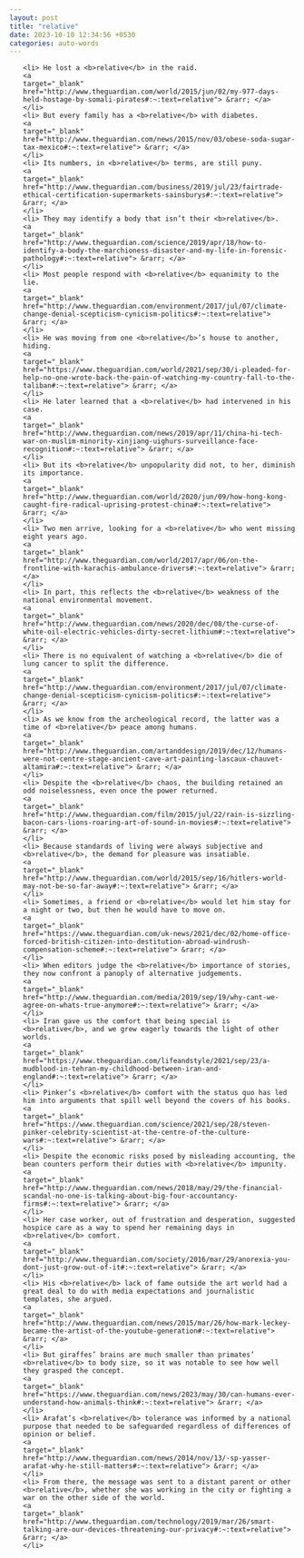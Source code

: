 ```yaml
---
layout: post
title: "relative"
date: 2023-10-10 12:34:56 +0530
categories: auto-words
---
```

<ol>

    <li> He lost a <b>relative</b> in the raid.
    <a 
    target="_blank" 
    href="http://www.theguardian.com/world/2015/jun/02/my-977-days-held-hostage-by-somali-pirates#:~:text=relative"> &rarr; </a>
    </li>
    <li> But every family has a <b>relative</b> with diabetes.
    <a 
    target="_blank" 
    href="http://www.theguardian.com/news/2015/nov/03/obese-soda-sugar-tax-mexico#:~:text=relative"> &rarr; </a>
    </li>
    <li> Its numbers, in <b>relative</b> terms, are still puny.
    <a 
    target="_blank" 
    href="http://www.theguardian.com/business/2019/jul/23/fairtrade-ethical-certification-supermarkets-sainsburys#:~:text=relative"> &rarr; </a>
    </li>
    <li> They may identify a body that isn’t their <b>relative</b>.
    <a 
    target="_blank" 
    href="http://www.theguardian.com/science/2019/apr/18/how-to-identify-a-body-the-marchioness-disaster-and-my-life-in-forensic-pathology#:~:text=relative"> &rarr; </a>
    </li>
    <li> Most people respond with <b>relative</b> equanimity to the lie.
    <a 
    target="_blank" 
    href="http://www.theguardian.com/environment/2017/jul/07/climate-change-denial-scepticism-cynicism-politics#:~:text=relative"> &rarr; </a>
    </li>
    <li> He was moving from one <b>relative</b>’s house to another, hiding.
    <a 
    target="_blank" 
    href="https://www.theguardian.com/world/2021/sep/30/i-pleaded-for-help-no-one-wrote-back-the-pain-of-watching-my-country-fall-to-the-taliban#:~:text=relative"> &rarr; </a>
    </li>
    <li> He later learned that a <b>relative</b> had intervened in his case.
    <a 
    target="_blank" 
    href="http://www.theguardian.com/news/2019/apr/11/china-hi-tech-war-on-muslim-minority-xinjiang-uighurs-surveillance-face-recognition#:~:text=relative"> &rarr; </a>
    </li>
    <li> But its <b>relative</b> unpopularity did not, to her, diminish its importance.
    <a 
    target="_blank" 
    href="http://www.theguardian.com/world/2020/jun/09/how-hong-kong-caught-fire-radical-uprising-protest-china#:~:text=relative"> &rarr; </a>
    </li>
    <li> Two men arrive, looking for a <b>relative</b> who went missing eight years ago.
    <a 
    target="_blank" 
    href="http://www.theguardian.com/world/2017/apr/06/on-the-frontline-with-karachis-ambulance-drivers#:~:text=relative"> &rarr; </a>
    </li>
    <li> In part, this reflects the <b>relative</b> weakness of the national environmental movement.
    <a 
    target="_blank" 
    href="http://www.theguardian.com/news/2020/dec/08/the-curse-of-white-oil-electric-vehicles-dirty-secret-lithium#:~:text=relative"> &rarr; </a>
    </li>
    <li> There is no equivalent of watching a <b>relative</b> die of lung cancer to split the difference.
    <a 
    target="_blank" 
    href="http://www.theguardian.com/environment/2017/jul/07/climate-change-denial-scepticism-cynicism-politics#:~:text=relative"> &rarr; </a>
    </li>
    <li> As we know from the archeological record, the latter was a time of <b>relative</b> peace among humans.
    <a 
    target="_blank" 
    href="http://www.theguardian.com/artanddesign/2019/dec/12/humans-were-not-centre-stage-ancient-cave-art-painting-lascaux-chauvet-altamira#:~:text=relative"> &rarr; </a>
    </li>
    <li> Despite the <b>relative</b> chaos, the building retained an odd noiselessness, even once the power returned.
    <a 
    target="_blank" 
    href="http://www.theguardian.com/film/2015/jul/22/rain-is-sizzling-bacon-cars-lions-roaring-art-of-sound-in-movies#:~:text=relative"> &rarr; </a>
    </li>
    <li> Because standards of living were always subjective and <b>relative</b>, the demand for pleasure was insatiable.
    <a 
    target="_blank" 
    href="http://www.theguardian.com/world/2015/sep/16/hitlers-world-may-not-be-so-far-away#:~:text=relative"> &rarr; </a>
    </li>
    <li> Sometimes, a friend or <b>relative</b> would let him stay for a night or two, but then he would have to move on.
    <a 
    target="_blank" 
    href="https://www.theguardian.com/uk-news/2021/dec/02/home-office-forced-british-citizen-into-destitution-abroad-windrush-compensation-scheme#:~:text=relative"> &rarr; </a>
    </li>
    <li> When editors judge the <b>relative</b> importance of stories, they now confront a panoply of alternative judgements.
    <a 
    target="_blank" 
    href="http://www.theguardian.com/media/2019/sep/19/why-cant-we-agree-on-whats-true-anymore#:~:text=relative"> &rarr; </a>
    </li>
    <li> Iran gave us the comfort that being special is <b>relative</b>, and we grew eagerly towards the light of other worlds.
    <a 
    target="_blank" 
    href="https://www.theguardian.com/lifeandstyle/2021/sep/23/a-mudblood-in-tehran-my-childhood-between-iran-and-england#:~:text=relative"> &rarr; </a>
    </li>
    <li> Pinker’s <b>relative</b> comfort with the status quo has led him into arguments that spill well beyond the covers of his books.
    <a 
    target="_blank" 
    href="https://www.theguardian.com/science/2021/sep/28/steven-pinker-celebrity-scientist-at-the-centre-of-the-culture-wars#:~:text=relative"> &rarr; </a>
    </li>
    <li> Despite the economic risks posed by misleading accounting, the bean counters perform their duties with <b>relative</b> impunity.
    <a 
    target="_blank" 
    href="http://www.theguardian.com/news/2018/may/29/the-financial-scandal-no-one-is-talking-about-big-four-accountancy-firms#:~:text=relative"> &rarr; </a>
    </li>
    <li> Her case worker, out of frustration and desperation, suggested hospice care as a way to spend her remaining days in <b>relative</b> comfort.
    <a 
    target="_blank" 
    href="http://www.theguardian.com/society/2016/mar/29/anorexia-you-dont-just-grow-out-of-it#:~:text=relative"> &rarr; </a>
    </li>
    <li> His <b>relative</b> lack of fame outside the art world had a great deal to do with media expectations and journalistic templates, she argued.
    <a 
    target="_blank" 
    href="http://www.theguardian.com/news/2015/mar/26/how-mark-leckey-became-the-artist-of-the-youtube-generation#:~:text=relative"> &rarr; </a>
    </li>
    <li> But giraffes’ brains are much smaller than primates’ <b>relative</b> to body size, so it was notable to see how well they grasped the concept.
    <a 
    target="_blank" 
    href="https://www.theguardian.com/news/2023/may/30/can-humans-ever-understand-how-animals-think#:~:text=relative"> &rarr; </a>
    </li>
    <li> Arafat’s <b>relative</b> tolerance was informed by a national purpose that needed to be safeguarded regardless of differences of opinion or belief.
    <a 
    target="_blank" 
    href="http://www.theguardian.com/news/2014/nov/13/-sp-yasser-arafat-why-he-still-matters#:~:text=relative"> &rarr; </a>
    </li>
    <li> From there, the message was sent to a distant parent or other <b>relative</b>, whether she was working in the city or fighting a war on the other side of the world.
    <a 
    target="_blank" 
    href="http://www.theguardian.com/technology/2019/mar/26/smart-talking-are-our-devices-threatening-our-privacy#:~:text=relative"> &rarr; </a>
    </li>